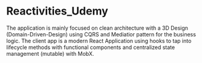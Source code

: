 # Reactivities_Udemy

The application is mainly focused on clean architecture with a 3D Design (Domain-Driven-Design) using CQRS and Mediatior pattern for the business logic.
The client app is a modern React Application using hooks to tap into lifecycle methods with functional components and centralized state management (mutable) with MobX.
